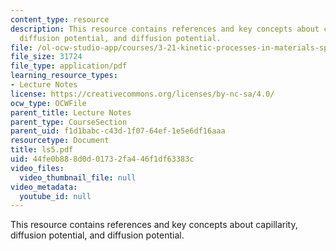 ```yaml
---
content_type: resource
description: This resource contains references and key concepts about capillarity,
  diffusion potential, and diffusion potential.
file: /ol-ocw-studio-app/courses/3-21-kinetic-processes-in-materials-spring-2006/44fe0b888d0d01732fa446f1df63383c_ls5.pdf
file_size: 31724
file_type: application/pdf
learning_resource_types:
- Lecture Notes
license: https://creativecommons.org/licenses/by-nc-sa/4.0/
ocw_type: OCWFile
parent_title: Lecture Notes
parent_type: CourseSection
parent_uid: f1d1babc-c43d-1f07-64ef-1e5e6df16aaa
resourcetype: Document
title: ls5.pdf
uid: 44fe0b88-8d0d-0173-2fa4-46f1df63383c
video_files:
  video_thumbnail_file: null
video_metadata:
  youtube_id: null
---
```

This resource contains references and key concepts about capillarity, diffusion potential, and diffusion potential.